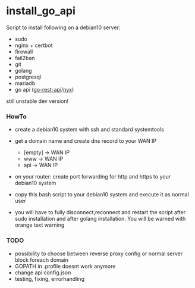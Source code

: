 # install_go_api
Script to install following on a debian10 server:
- sudo
- nginx + certbot
- firewall
- fail2ban
- git
- golang
- postgresql
- mariadb
- go api ([go-rest-api](https://github.com/gabrielix29/go-rest-api)/[nyx](https://github.com/authenter/nyx))

still unstable dev version!

### HowTo
- create a debian10 system with ssh and standard systemtools
- get a domain name and create dns record to your WAN IP
  - [empty]  ->  WAN IP
  - www      ->  WAN IP
  - api      ->  WAN IP
  
- on your router: create port forwarding for http and https to your debian10 system 
- copy this bash script to your debian10 system and execute it as normal user
- you will have to fully disconnect,reconnect and restart the script after sudo installation and after golang installation. You will be warned with orange text warning


### TODO
- possibility to choose between reverse proxy config or normal server block foreach domain
- GOPATH in .profile doesnt work anymore
- change api config.json
- testing, fixing, errorhandling
